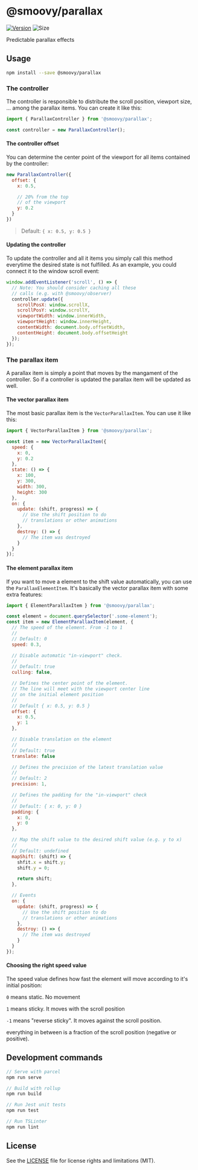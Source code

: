 # @smoovy/parallax
[![Version](https://flat.badgen.net/npm/v/@smoovy/parallax)](https://www.npmjs.com/package/@smoovy/parallax) ![Size](https://flat.badgen.net/bundlephobia/minzip/@smoovy/parallax)

Predictable parallax effects

## Usage
```sh
npm install --save @smoovy/parallax
```

### The controller
The controller is responsible to distribute the scroll position, viewport size, ... among the parallax items. You can create it like this:

```js
import { ParallaxController } from '@smoovy/parallax';

const controller = new ParallaxController();
```

#### The controller offset
You can determine the center point of the viewport for all items contained by the controller:

```js
new ParallaxController({
  offset: {
    x: 0.5,

    // 20% from the top
    // of the viewport
    y: 0.2
  }
})
```
> Default: `{ x: 0.5, y: 0.5 }`

#### Updating the controller
To update the controller and all it items you simply call this method everytime the desired state is not fulfilled. As an example, you could connect it to the window scroll event:

```js
window.addEventListener('scroll', () => {
  // Note: You should consider caching all these
  // calls (e.g. with @smoovy/observer)
  controller.update({
    scrollPosX: window.scrollX,
    scrollPosY: window.scrollY,
    viewportWidth: window.innerWidth,
    viewportHeight: window.innerHeight,
    contentWidth: document.body.offsetWidth,
    contentHeight: document.body.offsetHeight
  });
});
```

### The parallax item
A parallax item is simply a point that moves by the mangament of the controller. So if a controller is updated the parallax item will be updated as well.

#### The vector parallax item
The most basic parallax item is the `VectorParallaxItem`. You can use it like this:

```js
import { VectorParallaxItem } from '@smoovy/parallax';

const item = new VectorParallaxItem({
  speed: {
    x: 0,
    y: 0.2
  },
  state: () => {
    x: 100,
    y: 300,
    width: 300,
    height: 300
  },
  on: {
    update: (shift, progress) => {
      // Use the shift position to do
      // translations or other animations
    },
    destroy: () => {
      // The item was destroyed
    }
  }
});
```

#### The element parallax item
If you want to move a element to the shift value automatically, you can use the `ParallaxElementItem`. It's basically the vector parallax item with some extra features:

```js
import { ElementParallaxItem } from '@smoovy/parallax';

const element = document.querySelector('.some-element');
const item = new ElementParallaxItem(element, {
  // The speed of the element. From -1 to 1
  //
  // Default: 0
  speed: 0.3,

  // Disable automatic "in-viewport" check.
  //
  // Default: true
  culling: false,

  // Defines the center point of the element.
  // The line will meet with the viewport center line
  // on the initial element position
  //
  // Default { x: 0.5, y: 0.5 }
  offset: {
    x: 0.5,
    y: 1
  },

  // Disable translation on the element
  //
  // Default: true
  translate: false

  // Defines the precision of the latest translation value
  //
  // Default: 2
  precision: 1,

  // Defines the padding for the "in-viewport" check
  //
  // Default: { x: 0, y: 0 }
  padding: {
    x: 0,
    y: 0
  },

  // Map the shift value to the desired shift value (e.g. y to x)
  //
  // Default: undefined
  mapShift: (shift) => {
    shfit.x = shift.y;
    shift.y = 0;

    return shift;
  },

  // Events
  on: {
    update: (shift, progress) => {
      // Use the shift position to do
      // translations or other animations
    },
    destroy: () => {
      // The item was destroyed
    }
  }
});
```

#### Choosing the right speed value
The speed value defines how fast the element will move according to it's initial position:

`0` means static. No movement

`1` means sticky. It moves with the scroll position

`-1` means "reverse sticky". It moves against the scroll position.

everything in between is a fraction of the scroll position (negative or positive).


## Development commands
```js
// Serve with parcel
npm run serve

// Build with rollup
npm run build

// Run Jest unit tests
npm run test

// Run TSLinter
npm run lint
```

## License
See the [LICENSE](../../LICENSE) file for license rights and limitations (MIT).

